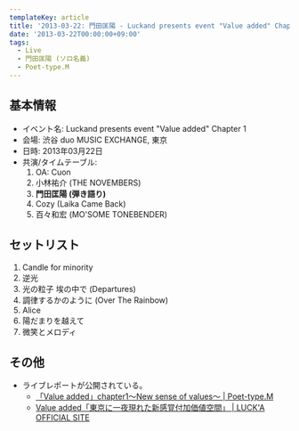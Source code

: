 ```yaml
---
templateKey: article
title: '2013-03-22: 門田匡陽 - Luckand presents event "Value added" Chapter 1 at 渋谷 duo MUSIC EXCHANGE'
date: '2013-03-22T00:00:00+09:00'
tags:
  - Live
  - 門田匡陽 (ソロ名義)
  - Poet-type.M
---
```

## 基本情報

* イベント名: Luckand presents event "Value added" Chapter 1
* 会場: 渋谷 duo MUSIC EXCHANGE, 東京
* 日時: 2013年03月22日
* 共演/タイムテーブル:
  1. OA: Cuon
  1. 小林祐介 (THE NOVEMBERS)
  1. **門田匡陽 (弾き語り)**
  1. Cozy (Laika Came Back)
  1. 百々和宏 (MO'SOME TONEBENDER)

## セットリスト

1. Candle for minority
2. 逆光
3. 光の粒子 埃の中で (Departures)
4. 調律するかのように (Over The Rainbow)
5. Alice
6. 陽だまりを越えて
7. 微笑とメロディ

## その他

* ライブレポートが公開されている。
  * [「Value added」chapter1～New sense of values～ | Poet-type.M](http://ptm-net.com/report/2013/04/20/244)
  * [Value added「東京に一夜現れた新感覚付加価値空間」 | LUCK'A OFFICIAL SITE](http://lucka.jp/3053)


